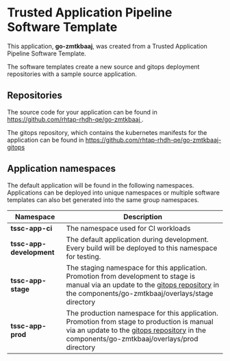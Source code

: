 # Trusted Application Pipeline Software Template

This application, **go-zmtkbaaj**, was created from a Trusted Application Pipeline Software Template.

The software templates create a new source and gitops deployment repositories with a sample source application. 

## Repositories

The source code for your application can be found in [https://github.com/rhtap-rhdh-qe/go-zmtkbaaj ](https://github.com/rhtap-rhdh-qe/go-zmtkbaaj ).
 
The gitops repository, which contains the kubernetes manifests for the application can be found in 
[https://github.com/rhtap-rhdh-qe/go-zmtkbaaj-gitops ](https://github.com/rhtap-rhdh-qe/go-zmtkbaaj-gitops ) 

## Application namespaces 

The default application will be found in the following namespaces. Applications can be deployed into unique namespaces or multiple software templates can also bet generated into the same group namespaces.  

|  Namespace   |  Description   |  
| -------- | -------- |
| **tssc-app-ci** | The namespace used for CI workloads |
| **tssc-app-development** | The default application during development. Every build will be deployed to this namespace for testing. |
| **tssc-app-stage** | The staging namespace for this application. Promotion from development to stage is manual via an update to the [gitops repository](https://github.com/rhtap-rhdh-qe/go-zmtkbaaj-gitops ) in the components/go-zmtkbaaj/overlays/stage directory |
| **tssc-app-prod** | The production namespace for this application. Promotion from stage to production is manual via an update to the [gitops repository](https://github.com/rhtap-rhdh-qe/go-zmtkbaaj-gitops ) in the components/go-zmtkbaaj/overlays/prod directory |